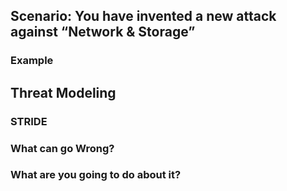## Scenario: You have invented a new attack against “Network & Storage”

### Example

## Threat Modeling

### STRIDE

### What can go Wrong?

### What are you going to do about it?